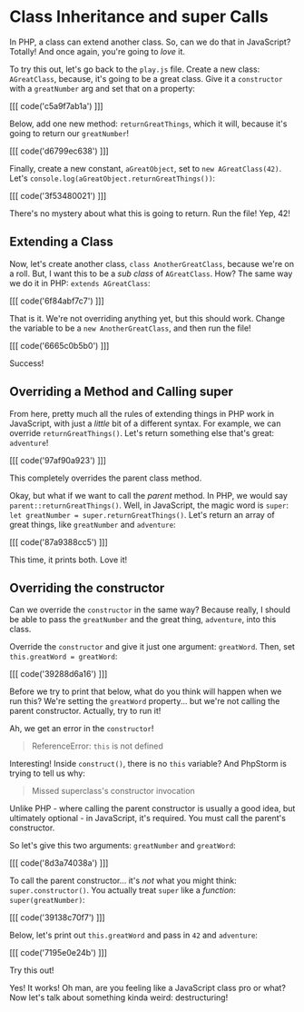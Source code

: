 # Class Inheritance and super Calls

In PHP, a class can extend another class. So, can we do that in JavaScript? Totally!
And once again, you're going to *love* it.

To try this out, let's go back to the `play.js` file. Create a new class: `AGreatClass`,
because, it's going to be a great class. Give it a `constructor` with a `greatNumber`
arg and set that on a property:

[[[ code('c5a9f7ab1a') ]]]

Below, add one new method: `returnGreatThings`, which it will, because it's going
to return our `greatNumber`!

[[[ code('d6799ec638') ]]]

Finally, create a new constant, `aGreatObject`, set to `new AGreatClass(42)`. Let's
`console.log(aGreatObject.returnGreatThings())`:

[[[ code('3f53480021') ]]]

There's no mystery about what this is going to return. Run the file! Yep, 42!

## Extending a Class

Now, let's create another class, `class AnotherGreatClass`, because we're on a roll.
But, I want this to be a *sub class* of `AGreatClass`. How? The same way we do it
in PHP: `extends AGreatClass`:

[[[ code('6f84abf7c7') ]]]

That is it. We're not overriding anything yet, but this should work. Change the variable
to be a `new AnotherGreatClass`, and then run the file!

[[[ code('6665c0b5b0') ]]]

Success!

## Overriding a Method and Calling super

From here, pretty much all the rules of extending things in PHP work in JavaScript,
with just a *little* bit of a different syntax. For example, we can override `returnGreatThings()`.
Let's return something else that's great: `adventure`!

[[[ code('97af90a923') ]]]

This completely overrides the parent class method.

Okay, but what if we want to call the *parent* method. In PHP, we would say
`parent::returnGreatThings()`. Well, in JavaScript, the magic word is `super`:
`let greatNumber = super.returnGreatThings()`. Let's return an array of great things,
like `greatNumber` and `adventure`:

[[[ code('87a9388cc5') ]]]

This time, it prints both. Love it!

## Overriding the constructor

Can we override the `constructor` in the same way? Because really, I should be
able to pass the `greatNumber` and the great thing, `adventure`, into this class.

Override the `constructor` and give it just one argument: `greatWord`. Then, set
`this.greatWord = greatWord`:

[[[ code('39288d6a16') ]]]

Before we try to print that below, what do you think will happen when we run this?
We're setting the `greatWord` property... but we're not calling the parent constructor.
Actually, try to run it!

Ah, we get an error in the `constructor`!

> ReferenceError: `this` is not defined

Interesting! Inside `construct()`, there is no `this` variable? And PhpStorm is
trying to tell us why:

> Missed superclass's constructor invocation

Unlike PHP - where calling the parent constructor is usually a good idea, but ultimately
optional - in JavaScript, it's required. You must call the parent's constructor.

So let's give this two arguments: `greatNumber` and `greatWord`:

[[[ code('8d3a74038a') ]]]

To call the parent constructor... it's  *not* what you might think: `super.constructor()`.
You actually treat `super` like a *function*: `super(greatNumber)`:

[[[ code('39138c70f7') ]]]

Below, let's print out `this.greatWord` and pass in `42` and `adventure`:

[[[ code('7195e0e24b') ]]]

Try this out!

Yes! It works! Oh man, are you feeling like a JavaScript class pro or what? Now
let's talk about something kinda weird: destructuring!
